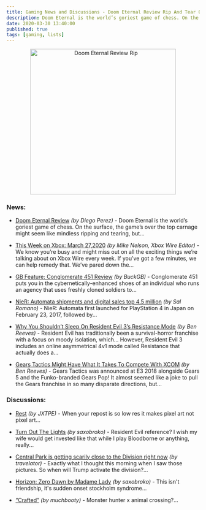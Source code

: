 ```yaml
---
title: Gaming News and Discussions - Doom Eternal Review Rip And Tear Once Again
description: Doom Eternal is the world’s goriest game of chess. On the surface, the game’s over the top carnage might seem like mindless ripping and tearing, but... NieR Automata shipments and digital sales top 4.5 million...
date: 2020-03-30 13:40:00
published: true
tags: [gaming, lists]
---
```


<p align="center">
    <img src="https://attackofthefanboy.com/wp-content/uploads/2020/03/DOOM-Eternal-PAX-East-Preview-1.jpg" alt="Doom Eternal Review Rip" width="380" />
</p>

### News:
*   [Doom Eternal Review](https://attackofthefanboy.com/reviews/doom-eternal-review/) <i>(by Diego Perez)</i> - Doom Eternal is the world’s goriest game of chess. On the surface, the game’s over the top carnage might seem like mindless ripping and tearing, but...

*   [This Week on Xbox: March 27,2020](https://news.xbox.com/en-us/2020/03/27/this-week-on-xbox-march-27-2020/) <i>(by Mike Nelson, Xbox Wire Editor)</i> - We know you’re busy and might miss out on all the exciting things we’re talking about on Xbox Wire every week. If you’ve got a few minutes, we can help remedy that. We’ve pared down the...

*   [GB Feature: Conglomerate 451 Review](http://www.gamebanshee.com/news/123575-gb-feature-conglomerate-451-review.html) <i>(by BuckGB)</i> - Conglomerate 451 puts you in the cybernetically-enhanced shoes of an individual who runs an agency that uses freshly cloned soldiers to...

*   [NieR: Automata shipments and digital sales top 4.5 million](https://www.gematsu.com/2020/03/nier-automata-shipments-and-digital-sales-top-4-5-million) <i>(by Sal Romano)</i> - NieR: Automata first launched for PlayStation 4 in Japan on February 23, 2017, followed by...

*   [Why You Shouldn’t Sleep On Resident Evil 3’s Resistance Mode](https://www.gameinformer.com/2020/03/27/why-you-shouldnt-sleep-on-resident-evil-3s-resistance-mode) <i>(by Ben Reeves)</i> - Resident Evil has traditionally been a survival-horror franchise with a focus on moody isolation, which... However, Resident Evil 3 includes an online asymmetrical 4v1 mode called Resistance that actually does a...

*   [Gears Tactics Might Have What It Takes To Compete With XCOM](https://www.gameinformer.com/preview/2020/03/27/gears-tactics-might-have-what-it-takes-to-compete-with-xcom) <i>(by Ben Reeves)</i> - Gears Tactics was announced at E3 2018 alongside Gears 5 and the Funko-branded Gears Pop! It almost seemed like a joke to pull the Gears franchise in so many disparate directions, but...

### Discussions:
*   [Rest](https://www.reddit.com/r/gaming/comments/frig3x/rest/) <i>(by JXTPE)</i> - When your repost is so low res it makes pixel art not pixel art...

*   [Turn Out The Lights](https://www.reddit.com/r/gaming/comments/frhns2/turn_out_the_lights/) <i>(by saxobroko)</i> - Resident Evil reference? I wish my wife would get invested like that while I play Bloodborne or anything, really...

*   [Central Park is getting scarily close to the Division right now](https://www.reddit.com/r/gaming/comments/frhg2r/central_park_is_getting_scarily_close_to_the/) <i>(by travelator)</i> - Exactly what I thought this morning when I saw those pictures. So when will Trump activate the division?...

*   [Horizon: Zero Dawn by Madame Lady](https://www.reddit.com/r/gaming/comments/frfdnv/horizon_zero_dawn_by_madame_lady/) <i>(by saxobroko)</i> - This isn't friendship, it's sudden onset stockholm syndrome...

*   [“Crafted”](https://www.reddit.com/r/gaming/comments/frf2l6/crafted/) <i>(by muchbooty)</i> - Monster hunter x animal crossing?...
